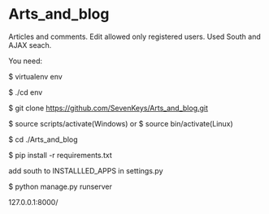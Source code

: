 Arts_and_blog
=============

Articles and comments. Edit allowed only registered users. Used South and AJAX seach.

You need:

$ virtualenv env

$ ./cd env

$ git clone https://github.com/SevenKeys/Arts_and_blog.git

$ source scripts/activate(Windows) or
$ source bin/activate(Linux)

$ cd ./Arts_and_blog

$ pip install -r requirements.txt

add south to INSTALLLED_APPS in settings.py

$ python manage.py runserver

127.0.0.1:8000/
